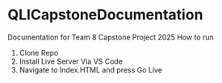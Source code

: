 # QLICapstoneDocumentation
Documentation for Team 8 Capstone Project 2025
How to run
1. Clone Repo
2. Install Live Server Via VS Code
3. Navigate to Index.HTML and press Go Live